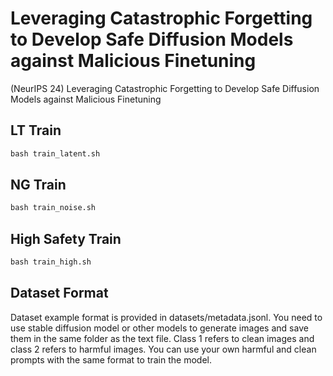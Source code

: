 # Leveraging Catastrophic Forgetting to Develop Safe Diffusion Models against Malicious Finetuning

(NeurIPS 24) Leveraging Catastrophic Forgetting to Develop Safe Diffusion Models against Malicious Finetuning

## LT Train

``` python
bash train_latent.sh
```

## NG Train

``` python
bash train_noise.sh
```

## High Safety Train

``` python
bash train_high.sh
```
## Dataset Format

Dataset example format is provided in datasets/metadata.jsonl. You need to use stable diffusion model or other models to generate images and save them in the same folder as the text file. Class 1 refers to clean images and class 2 refers to harmful images. You can use your own harmful and clean prompts with the same format to train the model.
